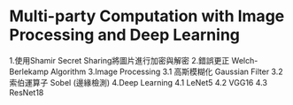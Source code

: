 # Multi-party Computation with Image Processing and Deep Learning

1.使用Shamir Secret Sharing將圖片進行加密與解密
2.錯誤更正 Welch-Berlekamp Algorithm
3.Image Processing
  3.1 高斯模糊化 Gaussian Filter
  3.2 索伯運算子 Sobel (邊緣檢測)
4.Deep Learning
  4.1 LeNet5
  4.2 VGG16
  4.3 ResNet18

